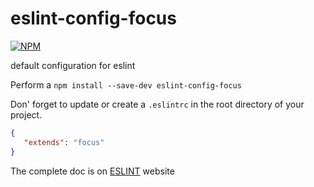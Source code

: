 # eslint-config-focus

[![NPM](https://nodei.co/npm/eslint-config-focus.png?downloads=true&downloadRank=true&stars=true)](https://nodei.co/npm/eslint-config-focus/)

default configuration for eslint 

Perform a `npm install --save-dev eslint-config-focus`

Don' forget to update or create a  `.eslintrc` in the root directory of your project.

```json
{
   "extends": "focus"
}
```

The complete doc is on [ESLINT](http://eslint.org/docs/developer-guide/shareable-configs.html) website
